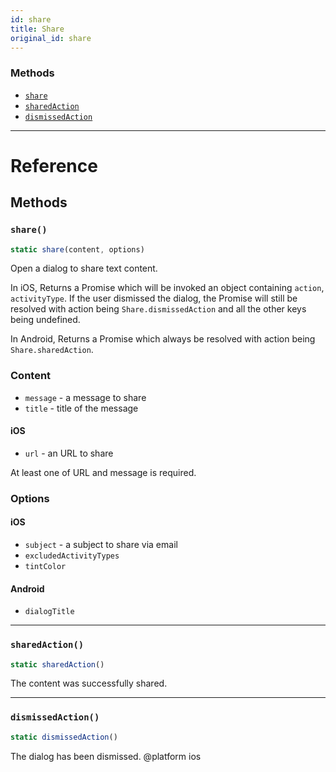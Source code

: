 ```yaml
---
id: share
title: Share
original_id: share
---
```


### Methods

- [`share`](share.md#share)
- [`sharedAction`](share.md#sharedaction)
- [`dismissedAction`](share.md#dismissedaction)

---

# Reference

## Methods

### `share()`

```jsx
static share(content, options)
```

Open a dialog to share text content.

In iOS, Returns a Promise which will be invoked an object containing `action`, `activityType`. If the user dismissed the dialog, the Promise will still be resolved with action being `Share.dismissedAction` and all the other keys being undefined.

In Android, Returns a Promise which always be resolved with action being `Share.sharedAction`.

### Content

- `message` - a message to share
- `title` - title of the message

#### iOS

- `url` - an URL to share

At least one of URL and message is required.

### Options

#### iOS

- `subject` - a subject to share via email
- `excludedActivityTypes`
- `tintColor`

#### Android

- `dialogTitle`

---

### `sharedAction()`

```jsx
static sharedAction()
```

The content was successfully shared.

---

### `dismissedAction()`

```jsx
static dismissedAction()
```

The dialog has been dismissed. @platform ios
